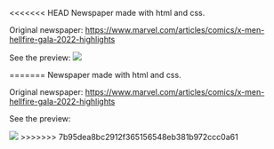 <<<<<<< HEAD
Newspaper made with html and css.

Original newspaper: https://www.marvel.com/articles/comics/x-men-hellfire-gala-2022-highlights

See the preview:
<img src="https://github.com/nodo-eafit-frontend/gamma-workshop/blob/feature/santiagoramirez10/santiagoramirez10/1-news-paper-html-css/images/preview.png"> 


=======
Newspaper made with html and css.

Original newspaper: https://www.marvel.com/articles/comics/x-men-hellfire-gala-2022-highlights

See the preview: 

<img src="https://github.com/nodo-eafit-frontend/gamma-workshop/blob/feature/santiagoramirez10/santiagoramirez10/1-news-paper-html-css/images/preview.png">
>>>>>>> 7b95dea8bc2912f365156548eb381b972ccc0a61
